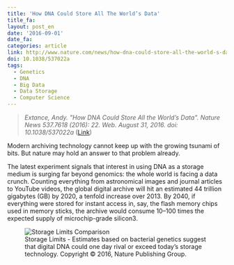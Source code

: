 ```yaml
---
title: 'How DNA Could Store All The World’s Data'
title_fa:
layout: post_en
date: '2016-09-01'
date_fa:
categories: article
link: http://www.nature.com/news/how-dna-could-store-all-the-world-s-data-1.20496
doi: 10.1038/537022a
tags:
  - Genetics
  - DNA
  - Big Data
  - Data Storage
  - Computer Science
---
```


> *Extance, Andy. "How DNA Could Store All the World’s Data". Nature News 537.7618 (2016): 22. Web. August 31, 2016. doi: 10.1038/537022a* ([Link](http://www.nature.com/polopoly_fs/1.20496!/menu/main/topColumns/topLeftColumn/pdf/537022a.pdf))

Modern archiving technology cannot keep up with the growing tsunami of bits. But nature may hold an answer to that problem already.

The latest experiment signals that interest in using DNA as a storage medium is surging far beyond genomics: the whole world is facing a data crunch. Counting everything from astronomical images and journal articles to YouTube videos, the global digital archive will hit an estimated 44 trillion gigabytes (GB) by 2020, a tenfold increase over 2013. By 2040, if everything were stored for instant access in, say, the flash memory chips used in memory sticks, the archive would consume 10–100 times the expected supply of microchip-grade silicon3.

<figure>
  <img src="http://www.nature.com/polopoly_fs/7.38671.1472212698!/image/DNA_storage_graphic_WEB_2.jpg_gen/derivatives/landscape_630/DNA_storage_graphic_WEB_2.jpg" alt="Storage Limits Comparison">
  <figcaption>
    Storage Limits - Estimates based on bacterial genetics suggest that digital DNA could one day rival or exceed today’s storage technology. Copyright &copy; 2016, Nature Publishing Group.
  </figcaption>
</figure>
